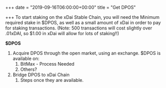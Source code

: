 +++
date = "2019-09-16T06:00:00+00:00"
title = "Get DPOS"

+++
To start staking on the xDai Stable Chain, you will need the Minimum required stake in $DPOS, as well as a small amount of xDai in order to pay for staking transactions. (Note: 500 transactions will cost slightly over .01xDAI, so $1.00 in xDai will allow for lots of staking!!)

**$DPOS**

1. Acquire DPOS through the open market, using an exchange. $DPOS is available on:
   1. BitMax - Process Needed
   2. Others?
2. Bridge DPOS to xDai Chain
   1. Steps once they are available.